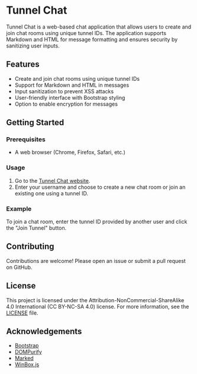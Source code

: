 # Tunnel Chat

Tunnel Chat is a web-based chat application that allows users to create and join chat rooms using unique tunnel IDs. The application supports Markdown and HTML for message formatting and ensures security by sanitizing user inputs.

## Features

- Create and join chat rooms using unique tunnel IDs
- Support for Markdown and HTML in messages
- Input sanitization to prevent XSS attacks
- User-friendly interface with Bootstrap styling
- Option to enable encryption for messages

## Getting Started

### Prerequisites

- A web browser (Chrome, Firefox, Safari, etc.)

### Usage

1. Go to the [Tunnel Chat website](https://chat.basicfan.eu.org/).
2. Enter your username and choose to create a new chat room or join an existing one using a tunnel ID.


### Example

To join a chat room, enter the tunnel ID provided by another user and click the "Join Tunnel" button.

## Contributing

Contributions are welcome! Please open an issue or submit a pull request on GitHub.

## License

This project is licensed under the Attribution-NonCommercial-ShareAlike 4.0 International (CC BY-NC-SA 4.0) license. For more information, see the [LICENSE](LICENSE) file.

## Acknowledgements

- [Bootstrap](https://getbootstrap.com/)
- [DOMPurify](https://github.com/cure53/DOMPurify)
- [Marked](https://github.com/markedjs/marked)
- [WinBox.js](https://github.com/nextapps-de/winbox)
